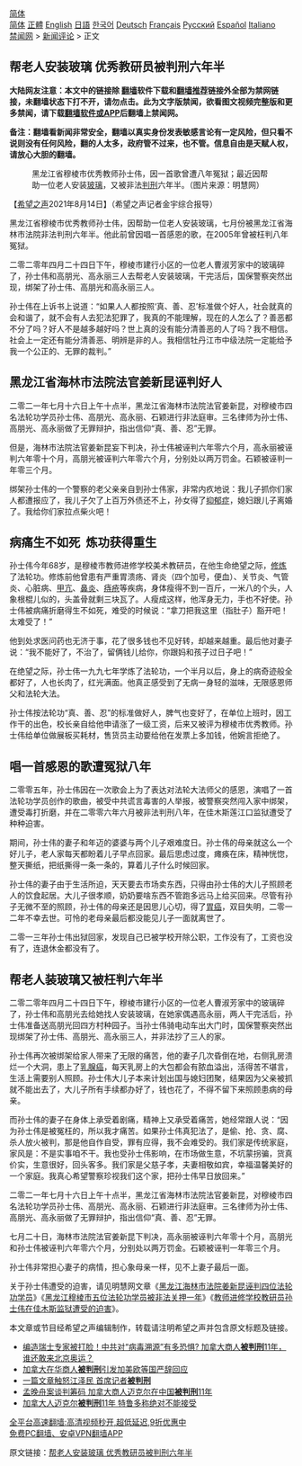  <!-- 面包屑导航 --> <div class="breadcrumb"><!-- GTranslate: https://gtranslate.io/ -->  <div class="switcher notranslate">  <div class="selected">  <a href="#" onclick="return false;"> 简体</a>  </div>  <div class="option">  <a href="https://www.bannedbook.org" onclick="doGTranslate('zh-CN|zh-CN');jQuery('div.switcher div.selected a').html(jQuery(this).html());return false;" title="简体中文" class="nturl selected"> 简体</a>  <a href="https://www.bannedbook.org/zh-tw/" onclick="doGTranslate('zh-CN|zh-TW');jQuery('div.switcher div.selected a').html(jQuery(this).html());return false;" title="繁體中文" class="nturl"> 正體</a>  <a href="https://www.bannedbook.org/en/" onclick="doGTranslate('zh-CN|en');jQuery('div.switcher div.selected a').html(jQuery(this).html());return false;" title="English" class="nturl"> English</a>  <a href="https://www.bannedbook.org/ja/" onclick="doGTranslate('zh-CN|ja');jQuery('div.switcher div.selected a').html(jQuery(this).html());return false;" title="日本語" class="nturl"> 日語</a>  <a href="https://www.bannedbook.org/ko/" onclick="doGTranslate('zh-CN|ko');jQuery('div.switcher div.selected a').html(jQuery(this).html());return false;" title="한국어" class="nturl"> 한국어</a>  <a href="https://www.bannedbook.org/de/" onclick="doGTranslate('zh-CN|de');jQuery('div.switcher div.selected a').html(jQuery(this).html());return false;" title="Deutsch" class="nturl"> Deutsch</a>  <a href="https://www.bannedbook.org/fr/" onclick="doGTranslate('zh-CN|fr');jQuery('div.switcher div.selected a').html(jQuery(this).html());return false;" title="Français" class="nturl"> Français</a>  <a href="https://www.bannedbook.org/ru/" onclick="doGTranslate('zh-CN|ru');jQuery('div.switcher div.selected a').html(jQuery(this).html());return false;" title="Русский" class="nturl"> Русский</a>  <a href="https://www.bannedbook.org/es/" onclick="doGTranslate('zh-CN|es');jQuery('div.switcher div.selected a').html(jQuery(this).html());return false;" title="Español" class="nturl"> Español</a>  <a href="https://www.bannedbook.org/it/" onclick="doGTranslate('zh-CN|it');jQuery('div.switcher div.selected a').html(jQuery(this).html());return false;" title="Italiano" class="nturl"> Italiano</a>  </div>  </div>      <div class='breadcrumb-sub'><!-- Breadcrumb NavXT 6.3.0 --> <a href="https://www.bannedbook.org/" class="home">禁闻网</a> &gt; <a href="https://www.bannedbook.org/bnews/comments/" class="category">新闻评论</a> &gt; 正文</div></div><h2>帮老人安装玻璃 优秀教研员被判刑六年半</h2> <p class="notice"><b>大陆网友注意：本文中的链接除 <a href="https://github.com/bannedbook/fanqiang" >翻墙</a>软件下载和<a href="https://github.com/killgcd/justmysocks/blob/master/README.md">翻墙推荐</a>链接外全部为禁网链接，未翻墙状态下打不开，请勿点击。此为文字版禁闻，欲看图文视频完整版和更多禁闻，请下载<a href="https://github.com/bannedbook/fanqiang">翻墙软件或APP</a>后翻墙上禁闻网。</p><p>备注：翻墙看新闻非常安全，翻墙以真实身份发表敏感言论有一定风险，但只看不说则没有任何风险，翻的人太多，政府管不过来，也不管。信息自由是天赋人权，请放心大胆的翻墙。</b></p>  <div class="entry"> <figure> <p><figcaption>黑龙江省穆棱市优秀教师孙士伟，因一首歌曾遭八年冤狱；最近因帮助一位老人安装<a href="https://www.bannedbook.org/bnews/tag/%E7%8E%BB%E7%92%83/" class="st_tag internal_tag" rel="tag" title="标签 玻璃 下的日志">玻璃</a>，又被非法<a href="https://www.bannedbook.org/bnews/tag/%E5%88%A4%E5%88%91/" class="st_tag internal_tag" rel="tag" title="标签 判刑 下的日志">判刑</a>六年半。（图片来源：明慧网）</figcaption></figure> <p>【<span class='wp_keywordlink_affiliate'><a href="https://www.soundofhope.org" title="希望之声" target="_blank">希望之声</a></span>2021年8月14日】（希望之声记者金宇综合报导）</p> <p>黑龙江省穆棱市优秀教师孙士伟，因帮助一位老人安装玻璃，七月份被黑龙江省海林市法院非法判刑六年半。他此前曾因唱一首感恩的歌，在2005年曾被枉判八年冤狱。</p> <p>二零二零年四月二十四日下午，穆棱市建行小区的一位老人曹淑芳家中的玻璃碎了，孙士伟和高朋光、高永丽三人去帮老人安装玻璃，干完活后，国保警察突然出现，绑架了孙士伟、高朋光和高永丽三人。</p> <p>孙士伟在上诉书上说道：“如果人人都按照‘真、善、忍’标准做个好人，社会就真的会和谐了，就不会有人去犯法犯罪了，我真的不能理解，现在的人怎么了？善恶都不分了吗？好人不是越多越好吗？世上真的没有能分清善恶的人了吗？我不相信。社会上一定还有能分清善恶、明辨是非的人。我相信牡丹江市中级法院一定能给予我一个公正的、无罪的裁判。”</p> <h2>黑龙江省海林市法院法官姜新昆诬判好人</h2> <p>二零二一年七月十六日上午十点半，黑龙江省海林市法院法官姜新昆，对穆棱市四名法轮功学员孙士伟、高朋光、高永丽、石颖进行非法庭审。三名律师为孙士伟、高朋光、高永丽做了无罪辩护，指出信仰“真、善、忍”无罪。</p> <p>但是，海林市法院法官姜新昆妄下判决，孙士伟被诬判六年零六个月，高永丽被诬判六年零十个月，高朋光被诬判六年零六个月，分别处以两万罚金。石颖被诬判一年零三个月。</p>  <p>绑架孙士伟的一个警察的老父亲亲自到孙士伟家，非常内疚地说：我儿子抓你们家人都遭报应了，我儿子欠了上百万外债还不上，孙女得了<a href="https://www.bannedbook.org/bnews/tag/%e6%8a%91%e9%83%81%e7%97%87/" class="st_tag internal_tag" rel="tag" title="标签 抑郁症 下的日志">抑郁症</a>，媳妇跟儿子离婚了。我给你们家拉点柴火吧！</p> <h2>病痛生不如死  炼功获得重生</h2> <p>孙士伟今年68岁，是穆棱市教师进修学校美术教研员，在他生命绝望之际，<span class='wp_keywordlink'><a href="https://www.qi-gong.me/" title="气功修炼网" target="_blank">修炼</a></span>了法轮功。修炼前他曾患有严重胃溃疡、肾炎（四个加号，便血）、关节炎、气管炎、心脏病、<a href="https://www.bannedbook.org/bnews/tag/%e7%94%b2%e4%ba%a2/" class="st_tag internal_tag" rel="tag" title="标签 甲亢 下的日志">甲亢</a>、<a href="https://www.bannedbook.org/bnews/tag/%e9%bc%bb%e7%82%8e/" class="st_tag internal_tag" rel="tag" title="标签 鼻炎 下的日志">鼻炎</a>、<a href="https://www.bannedbook.org/bnews/tag/%e7%97%94%e7%96%ae/" class="st_tag internal_tag" rel="tag" title="标签 痔疮 下的日志">痔疮</a>等疾病，身体瘦得不到一百斤，一米八的个头，人象根棍儿似的，头盖骨就剩三块瓦了。人瘦成这样，他浑身无力，手也不好使。孙士伟被病痛折磨得生不如死，难受的时候说：“拿刀把我这里（指肚子）豁开吧！太难受了！”</p> <p>他到处求医问药也无济于事，花了很多钱也不见好转，却越来越重。最后他对妻子说：“我不能好了，不治了，留俩钱儿给你，你跟妈和孩子过日子吧！”</p> <p>在绝望之际，孙士伟一九九七年学炼了法轮功，一个半月以后，身上的病奇迹般全都好了，人也长肉了，红光满面。他真正感受到了无病一身轻的滋味，无限感恩师父和法轮大法。</p> <p>孙士伟按法轮功“真、善、忍”的标准做好人，脾气也变好了，在单位上班时，因工作干的出色，校长亲自给他申请涨了一级工资，后来又被评为穆棱市优秀教师。孙士伟给单位做展板买耗材，售货员主动要给他在发票上多加钱，他婉言拒绝了。</p> <h2>唱一首感恩的歌遭冤狱八年</h2> <p>二零零五年，孙士伟因在一次歌会上为了表达对法轮大法师父的感恩，演唱了一首法轮功学员创作的歌曲，被受中共谎言毒害的人举报，被警察突然闯入家中绑架，遭受毒打折磨，并在二零零六年六月被非法判刑八年，在佳木斯莲江口监狱遭受了种种迫害。</p>  <p>期间，孙士伟的妻子和年迈的婆婆与两个儿子艰难度日。孙士伟的母亲就这么一个好儿子，老人家每天都盼着儿子早点回家。最后思虑过度，瘫痪在床，精神恍惚，整天撕纸，把纸撕得一条一条的，算着儿子什么时候回家。</p> <p>孙士伟的妻子由于生活所迫，天天要去市场卖东西，只得由孙士伟的大儿子照顾老人的饮食起居。大儿子很孝顺，奶奶要啥东西不管跑多远马上给买回来。尽管有孙子无微不至的照顾，孙士伟的母亲还是因思儿心切，得了<a href="https://www.bannedbook.org/bnews/tag/%E8%83%83%E7%99%8C/" class="st_tag internal_tag" rel="tag" title="标签 胃癌 下的日志">胃癌</a>，双目失明，二零一二年不幸去世。可怜的老母亲最后都没能见儿子一面就离世了。</p> <p>二零一三年孙士伟出狱回家，发现自己已被学校开除公职，工作没有了，工资也没有了，连退休金都没有了。</p> <h2>帮老人装玻璃又被枉判六年半</h2> <p>二零二零年四月二十四日下午，穆棱市建行小区的一位老人曹淑芳家中的玻璃碎了，孙士伟和高朋光去给她找人安装玻璃，在她家偶遇高永丽，两人干完活后，孙士伟准备送高朋光回四方村种园子。当孙士伟骑电动车出大门时，国保警察突然出现绑架了孙士伟、高朋光、高永丽三人，并非法抄了三人的家。</p> <p>孙士伟再次被绑架给家人带来了无限的痛苦，他的妻子几次昏倒在地，右侧乳房溃烂一个大洞，患上了<a href="https://www.bannedbook.org/bnews/tag/%E4%B9%B3%E8%85%BA%E7%99%8C/" class="st_tag internal_tag" rel="tag" title="标签 乳腺癌 下的日志">乳腺癌</a>，每天乳房上的大包都会有脓血溢出，活得苦不堪言，生活上需要别人照顾。孙士伟大儿子本来计划出国与媳妇团聚，结果因为父亲被抓就不能出去了，大儿子所有手续都办好了，钱也花了，不得不留下来照顾患病的母亲。</p> <p>而孙士伟的妻子在身体上承受着剧痛，精神上又承受着痛苦，她经常跟人说：“因为孙士伟是被冤枉的，所以我才痛苦。如果孙士伟真犯法了，是偷、抢、贪、腐、杀人放火被判，那是他自作自受，罪有应得，我不会难受的。我们家是传统家庭，家风是：不是实事咱不干。我也受孙士伟影响，在市场做生意，不坑蒙拐骗，货真价实，生意很好，回头客多。我们家是父慈子孝，夫妻相敬如宾，幸福温馨美好的一个家庭。我真心希望警察珍视我们这个家，把孙士伟早日放回来。”</p>  <p>二零二一年七月十六日上午十点半，黑龙江省海林市法院法官姜新昆，对穆棱市四名法轮功学员孙士伟、高朋光、高永丽、石颖进行非法庭审。三名律师为孙士伟、高朋光、高永丽做了无罪辩护，指出信仰“真、善、忍”无罪。</p> <p>七月二十日，海林市法院法官姜新昆下判决，高永丽被诬判六年零十个月，高朋光和孙士伟被诬判六年零六个月，分别处以两万罚金。石颖被诬判一年零三个月。</p> <p>孙士伟非常担心妻子的病情，担心象母亲一样，见不上妻子最后一面。</p> <p>关于孙士伟遭受的迫害，请见明慧网文章《<a href="https://www.minghui.org/mh/articles/2021/8/7/429263.html">黑龙江海林市法院姜新昆诬判四位法轮功学员</a>》《<a href="https://www.minghui.org/mh/articles/2021/4/27/423890.html">黑龙江穆棱市五位法轮功学员被非法关押一年</a>》《<a href="https://www.minghui.org/mh/articles/2015/6/30/311672.html">教师进修学校教研员孙士伟在佳木斯监狱遭受的迫害</a>》。</p> <p>本文章或节目经希望之声编辑制作，转载请注明希望之声并包含原文标题及链接。 </p> <ul class='op-related-articles' title='相关阅读'> <li><a href='https://www.bannedbook.org/bnews/comments/20210812/1604818.html' target='_blank'>编造瑞士专家被打脸！中共对“病毒溯源”有多恐惧? 加拿大商人<b>被判刑</b>11年，谁还敢来北京奥运？</a></li> <li><a href='https://www.bannedbook.org/bnews/ssgc/20210812/1604638.html' target='_blank'>加拿大在华商人<b>被判刑</b>引发加美欧等国严辞回应</a></li> <li><a href='https://www.bannedbook.org/bnews/lifebaike/20210811/1604590.html' target='_blank'>一篇文章触怒江泽民 首席记者<b>被判刑</b></a></li> <li><a href='https://www.bannedbook.org/bnews/comments/20210811/1604381.html' target='_blank'>孟晚舟案谈判筹码 加拿大商人迈克尔在中国<b>被判刑</b>11年</a></li> <li><a href='https://www.bannedbook.org/bnews/ssgc/20210811/1604345.html' target='_blank'>加拿大人迈克尔<b>被判刑</b>11年 特鲁多称绝对不能接受</a></li> </ul> <p class="texttj"> <a href="https://github.com/bannedbook/fanqiang/wiki/V2ray%E6%9C%BA%E5%9C%BA" target="_blank">全平台高速翻墙:高清视频秒开,超低延迟,9折优惠中</a><br/> <a href="https://github.com/bannedbook/fanqiang/wiki/%E7%A6%81%E9%97%BB%E7%BD%91%E5%AE%89%E5%8D%93%E7%BF%BB%E5%A2%99%E6%96%B0%E9%97%BBAPP" target="_blank">免费PC翻墙、安卓VPN翻墙APP</a></p> <p>原文链接：<a class="src_link"  href="https://www.soundofhope.org/post/535319" target="_blank">帮老人安装玻璃 优秀教研员被判刑六年半</a></p><a name='sharetosocial'></a>  <div style="margin-bottom:5px;padding-bottom:5px;clear:both"> <div id="archive-pix-1" class="banner-ads"> <!-- AuctionX Display platform tag START --> <div id="26318x728x90x621x_ADSLOT2" clicktrack="%%CLICK_URL_ESC%%"></div> <!-- AuctionX Display platform tag END --> </div> <div id="archive-pix-2" class="banner-ads"> <!-- AuctionX Display platform tag START --> <div id="26315x300x250x621x_ADSLOT2" clicktrack="%%CLICK_URL_ESC%%"></div> <!-- AuctionX Display platform tag END --> </div> </div>  <div id="archive-pix-1" class="banner-ads"> <!-- AuctionX Display platform tag START --> <div id="26318x728x90x621x_ADSLOT3" clicktrack="%%CLICK_URL_ESC%%"></div> <!-- AuctionX Display platform tag END --> </div> </div><!--END ENTRY--> 